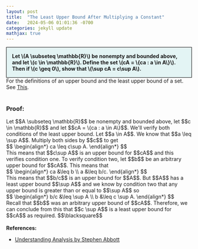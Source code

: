 ```yaml
---
layout: post
title:  "The Least Upper Bound After Multiplying a Constant"
date:   2024-05-06 01:01:36 -0700
categories: jekyll update
mathjax: true
---
```

<div style="background-color: #E3F4F4; padding: 15px 15px 15px 15px; border:1px solid black;">
  <b>Let \(A \subseteq \mathbb{R}\) be nonempty and bounded above, and let \(c \in \mathbb{R}\). Define the set \(cA = \{ca : a \in A\}\). Then if \(c \geq 0\), show that \(\sup cA = c\sup A\).</b>
</div>
For the definitions of an upper bound and the least upper bound of a set. See <a href="https://strncat.github.io/jekyll/update/2024/05/03/analysis-set-bounded.html">This</a>.
<br>
<br>
<h3>Proof:</h3>
Let $$A \subseteq \mathbb{R}$$ be nonempty and bounded above, let $$c \in \mathbb{R}$$ and let $$cA = \{ca : a \in A\}$$. We'll verify both conditions of the least upper bound. Let $$a \in A$$. We know that $$a \leq \sup A$$. Multiply both sides by $$c$$ to get
<div>
$$
\begin{align*}
ca \leq c\sup A.
\end{align*}
$$
</div>
This means that $$c\sup A$$ is an upper bound for $$cA$$ and this verifies condition one. To verify condition two, let $$b$$ be an arbitrary upper bound for $$cA$$. This means that
<div>
$$
\begin{align*}
ca &\leq b \\
a &\leq b/c.
\end{align*}
$$
</div>
This means that $$b/c$$ is an upper bound for $$A$$. But $$A$$ has a least upper bound $$\sup A$$ and we know by condition two that any upper bound is greater than or equal to $$\sup A$$ so
<div>
$$
\begin{align*}
b/c &\leq \sup A \\
b &\leq c \sup A.
\end{align*}
$$
</div>
Recall that $$b$$ was an arbitrary upper bound of $$cA$$. Therefore, we can conclude from this that $$c \sup A$$ is a least upper bound for $$cA$$ as required. $$\blacksquare$$
<br>
<br>
<!------------------------------------------------------------------------------------>
<b>References:</b>
<ul>
<li><a href="https://www.amazon.com/Understanding-Analysis-Undergraduate-Texts-Mathematics/dp/1493927116">Understanding Analysis by Stephen Abbott</a></li>
</ul>